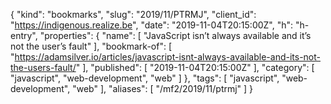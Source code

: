 {
  "kind": "bookmarks",
  "slug": "2019/11/PTRMJ",
  "client_id": "https://indigenous.realize.be",
  "date": "2019-11-04T20:15:00Z",
  "h": "h-entry",
  "properties": {
    "name": [
      "JavaScript isn’t always available and it’s not the user’s fault"
    ],
    "bookmark-of": [
      "https://adamsilver.io/articles/javascript-isnt-always-available-and-its-not-the-users-fault/"
    ],
    "published": [
      "2019-11-04T20:15:00Z"
    ],
    "category": [
      "javascript",
      "web-development",
      "web"
    ]
  },
  "tags": [
    "javascript",
    "web-development",
    "web"
  ],
  "aliases": [
    "/mf2/2019/11/ptrmj"
  ]
}
